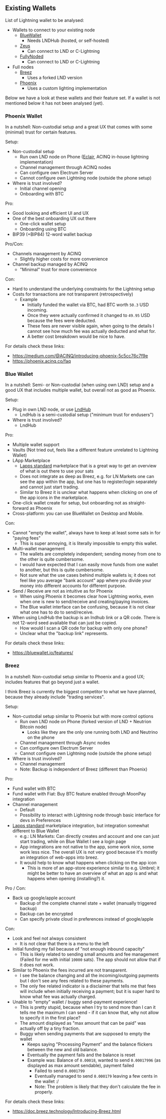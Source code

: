 ## Existing Wallets

List of Lightning wallet to be analysed:

- Wallets to connect to your existing node
  - [BlueWallet](https://bluewallet.io/)
    - Needs LNDHub (hosted, or self-hosted)
  - [Zeus](https://zeusln.app/)
    - Can connect to LND or C-Lightning
  - [FullyNoded](https://fullynoded.app/)
    - Can connect to LND or C-Lightning
- Full nodes
  - [Breez](https://breez.technology/)
    - Uses a forked LND version
  - [Phoenix](https://github.com/ACINQ/phoenix)
    - Uses a custom lighting implementation

Below we have a look at these wallets and their feature set.
If a wallet is not mentioned below it has not been analysed (yet).

### Phoenix Wallet

In a nutshell: Non-custodial setup and a great UX that comes with some (minimal) trust for certain features.

Setup:

- Non-custodial setup
  - Run own LND node on Phone ([Eclair](https://github.com/ACINQ/eclair), ACINQ in-house lightning implementation)
  - Channel management through ACINQ nodes
  - Can configure own Electrum Server
  - Cannot configure own Lightning node (outside the phone setup)
- Where is trust involved?
  - Initial channel opening
  - Onboarding with BTC

Pro:

- Good looking and efficient UI and UX
- One of the best onboarding UX out there
  - One-click wallet setup
  - Onboarding using BTC
- BIP39 (+BIP84) 12-word wallet backup

Pro/Con:

- Channels management by ACINQ
  - Slightly higher costs for more convenience
- Channel backup managed by ACINQ
  - "Minimal" trust for more convenience

Con:

- Hard to understand the underlying constraints for the Lightning setup
- Costs for transactions are not transparent (retrospectively)
  - Example
    - Initially funded the wallet via BTC, had BTC worth `50.3` USD incoming.
    - Once they were actually confirmed it changed to `49.95` USD because the fees were deducted.
    - These fees are never visible again, when going to the details I cannot see how much fee was actually deducted and what for.
    - A better cost breakdown would be nice to have.

For details check these links:

- https://medium.com/@ACINQ/introducing-phoenix-5c5cc76c7f9e
- https://phoenix.acinq.co/faq

### Blue Wallet

In a nutshell: Semi- or Non-custodial (when using own LND) setup and a good UX that includes multiple wallet, but overall not as good as Phoenix.

Setup:

- Plug in own LND node, or use [LndHub](https://github.com/BlueWallet/LndHub)
  - LndHub is a semi-custodial setup ("minimum trust for endusers")
- Where is trust involved?
  - LndHub

Pro:

- Multiple wallet support
- Vaults (Not tried out, feels like a different feature unrelated to Lightning Wallet)
- LApp Marketplace
  - [Lapps standard](https://www.lapps.co/wallets) marketplace that is a great way to get an overview of what is out there to use your sats
  - Does not integrate as deep as Breez, e.g. for LN Markets one can see the app within the app, but one has to register/login separately and cannot just start trading.
  - Similar to Breez it is unclear what happens when clicking on one of the app icons in the marketplace.
- One-click wallet create for setup, but onboarding not as straight-forward as Phoenix
- Cross-platform: you can use BlueWallet on Desktop and Mobile.

Con:

- Cannot "empty the wallet", always have to keep at least some sats in for "paying fees"
  - This is super annoying, it is literally impossible to empty this wallet.
- Multi-wallet management
  - The wallets are completely independent; sending money from one to the other is quite cumbersome.
  - I would have expected that I can easily move funds from one wallet to another, but this is quite cumbersome.
  - Not sure what the use cases behind multiple wallets is; it does not feel like you average "bank account" app where you divide your money into different accounts for different purpose.
- Send / Receive are not as intuitive as for Phoenix
  - When using Phoenix it becomes clear how Lightning works, even when one is new to send/receive and creating/paying invoices.
  - The Blue wallet interface can be confusing, because it is not clear what one has to do to send/receive.
- When using LndHub the backup is an lndhub link or a QR code. There is not 12-word seed available that can just be copied.
  - How would I scan a QR code for backup with only one phone?
  - Unclear what the "backup link" represents.

For details check these links:

- https://bluewallet.io/features/

### Breez

In a nutshell: Non-custodial setup similar to Phoenix and a good UX; includes features that go beyond just a wallet.

I think Breez is currently the biggest competitor to what we have planned, because they already include "trading services".

Setup:

- Non-custodial setup similar to Phoenix but with more control options
  - Run own LND node on Phone (forked version of LND + Neutrion Bitcoin node)
    - Looks like they are the only one running both LND and Neutrino on the phone
  - Channel management through Async nodes
  - Can configure own Electrum Server
  - Cannot configure own Lightning node (outside the phone setup)
- Where is trust involved?
  - Channel management
  - Note: Backup is independent of Breez (different than Phoenix)

Pro:

- Fund wallet with BTC
- Fund wallet with Fiat: Buy BTC feature enabled through MoonPay integration
- Channel management
  - Default
  - Possibility to interact with Lightning node through basic interface for devs in Preferences
- [Lapps standard](https://www.lapps.co/wallets) marketplace integration, but integration somewhat different to Blue Wallet
  - e.g.: LN Markets: Can directly creates and account and one can just start trading, while on Blue Wallet I see a login page
  - App integrations are not native to the app, some work nice, some work less nice. The overall UX is not very good because it's mostly an integration of web-apps into breez.
  - It would help to know what happens when clicking on the app icon
    - This is more of an app-store experience similar to e.g. Umbrel; it might be better to have an overview of what an app is and what happens when opening (installing?) it.

Pro / Con:

- Back up google/apple account
  - Backup of the complete channel state + wallet (manually triggered backup)
  - Backup can be encrypted
  - Can specify private cloud in preferences instead of google/apple

Con:

- Look and feel not always consistent
  - It is not clear that there is a menu to the left
- Initial funding my fail because of "not enough inbound capacity"
  - This is likely related to sending small amounts and fee management (Failed for me with initial `10000` sats). The app should not allow that if it does not work.
- Similar to Phoenix the fees incurred are not transparent.
  - I see the balance changing and all the incoming/outgoing payments but I don't see any fees related to these payments.
  - The only fee related indicator is a disclaimer that tells me that fees will include when initially receiving a payment; but it is super hard to know what fee was actually charged.
- Unable to "empty" wallet / buggy send-payment experience!
  - This is pretty stupid, because when I try to send more than I can it tells me the maximum I can send - if it can know that, why not allow to specify it in the first place?
  - The amount displayed as "max amount that can be paid" was actually off by a tiny fraction.
  - Buggy when sending payments that are supposed to empty the wallet
    - Keeps saying "Processing Payment" and the balance flickers between the new and old balance.
    - Eventually the payment fails and the balance is reset
    - Example was: Balance of `0.00018`, wanted to send `0.00017996` (as displayed as max amount sendable), payment failed
      - Failed to send `0.0001799`
      - Eventually managed to send `0.000179` leaving a few cents in the wallet :/
      - Note: The problem is likely that they don't calculate the fee in properly.

For details check these links:

- https://doc.breez.technology/Introducing-Breez.html
